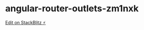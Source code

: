 # angular-router-outlets-zm1nxk

[Edit on StackBlitz ⚡️](https://stackblitz.com/edit/angular-router-outlets-zm1nxk)